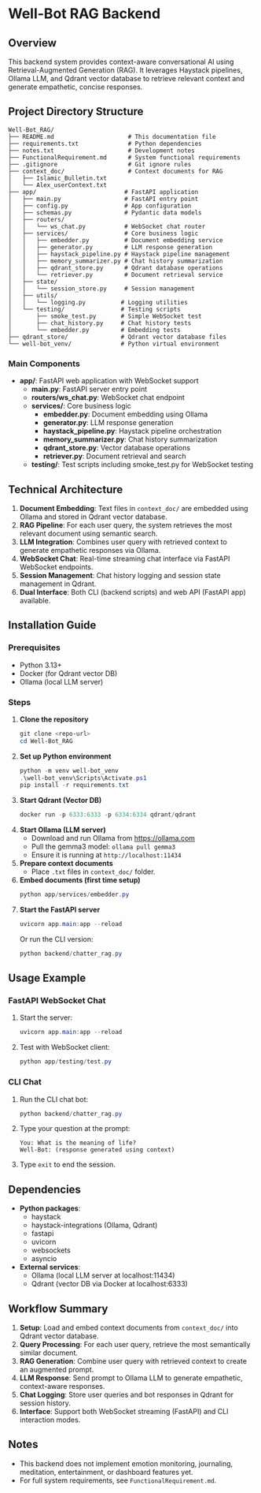 # Well-Bot RAG Backend

## Overview
This backend system provides context-aware conversational AI using Retrieval-Augmented Generation (RAG). It leverages Haystack pipelines, Ollama LLM, and Qdrant vector database to retrieve relevant context and generate empathetic, concise responses.

## Project Directory Structure
```
Well-Bot_RAG/
├── README.md                     # This documentation file
├── requirements.txt              # Python dependencies
├── notes.txt                     # Development notes
├── FunctionalRequirement.md      # System functional requirements
├── .gitignore                    # Git ignore rules
├── context_doc/                  # Context documents for RAG
│   ├── Islamic_Bulletin.txt
│   └── Alex_userContext.txt
├── app/                         # FastAPI application
│   ├── main.py                  # FastAPI entry point
│   ├── config.py                # App configuration
│   ├── schemas.py               # Pydantic data models
│   ├── routers/
│   │   └── ws_chat.py           # WebSocket chat router
│   ├── services/                # Core business logic
│   │   ├── embedder.py          # Document embedding service
│   │   ├── generator.py         # LLM response generation
│   │   ├── haystack_pipeline.py # Haystack pipeline management
│   │   ├── memory_summarizer.py # Chat history summarization
│   │   ├── qdrant_store.py      # Qdrant database operations
│   │   └── retriever.py         # Document retrieval service
│   ├── state/
│   │   └── session_store.py     # Session management
│   ├── utils/
│   │   └── logging.py          # Logging utilities
│   └── testing/                # Testing scripts
│       ├── smoke_test.py       # Simple WebSocket test
│       ├── chat_history.py     # Chat history tests
│       └── embedder.py         # Embedding tests
├── qdrant_store/               # Qdrant vector database files
└── well-bot_venv/              # Python virtual environment 
```

### Main Components
- **app/**: FastAPI web application with WebSocket support
  - **main.py**: FastAPI server entry point
  - **routers/ws_chat.py**: WebSocket chat endpoint
  - **services/**: Core business logic
    - **embedder.py**: Document embedding using Ollama
    - **generator.py**: LLM response generation
    - **haystack_pipeline.py**: Haystack pipeline orchestration
    - **memory_summarizer.py**: Chat history summarization
    - **qdrant_store.py**: Vector database operations
    - **retriever.py**: Document retrieval and search
  - **testing/**: Test scripts including smoke_test.py for WebSocket testing

## Technical Architecture
1. **Document Embedding**: Text files in `context_doc/` are embedded using Ollama and stored in Qdrant vector database.
2. **RAG Pipeline**: For each user query, the system retrieves the most relevant document using semantic search.
3. **LLM Integration**: Combines user query with retrieved context to generate empathetic responses via Ollama.
4. **WebSocket Chat**: Real-time streaming chat interface via FastAPI WebSocket endpoints.
5. **Session Management**: Chat history logging and session state management in Qdrant.
6. **Dual Interface**: Both CLI (backend scripts) and web API (FastAPI app) available.

## Installation Guide
### Prerequisites
- Python 3.13+
- Docker (for Qdrant vector DB)
- Ollama (local LLM server)

### Steps
1. **Clone the repository**
   ```powershell
   git clone <repo-url>
   cd Well-Bot_RAG
   ```
2. **Set up Python environment**
   ```powershell
   python -m venv well-bot_venv
   .\well-bot_venv\Scripts\Activate.ps1
   pip install -r requirements.txt
   ```
3. **Start Qdrant (Vector DB)**
   ```powershell
   docker run -p 6333:6333 -p 6334:6334 qdrant/qdrant
   ```
4. **Start Ollama (LLM server)**
   - Download and run Ollama from https://ollama.com
   - Pull the gemma3 model: `ollama pull gemma3`
   - Ensure it is running at `http://localhost:11434`
5. **Prepare context documents**
   - Place `.txt` files in `context_doc/` folder.
6. **Embed documents (first time setup)**
   ```powershell
   python app/services/embedder.py
   ```
7. **Start the FastAPI server**
   ```powershell
   uvicorn app.main:app --reload
   ```
   Or run the CLI version:
   ```powershell
   python backend/chatter_rag.py
   ```

## Usage Example
### FastAPI WebSocket Chat
1. Start the server:
   ```powershell
   uvicorn app.main:app --reload
   ```
2. Test with WebSocket client:
   ```powershell
   python app/testing/test.py
   ```

### CLI Chat
1. Run the CLI chat bot:
   ```powershell
   python backend/chatter_rag.py
   ```
2. Type your question at the prompt:
   ```
   You: What is the meaning of life?
   Well-Bot: (response generated using context)
   ```
3. Type `exit` to end the session.

## Dependencies
- **Python packages**:
  - haystack
  - haystack-integrations (Ollama, Qdrant)
  - fastapi
  - uvicorn
  - websockets
  - asyncio
- **External services**:
  - Ollama (local LLM server at localhost:11434)
  - Qdrant (vector DB via Docker at localhost:6333)

## Workflow Summary
1. **Setup**: Load and embed context documents from `context_doc/` into Qdrant vector database.
2. **Query Processing**: For each user query, retrieve the most semantically similar document.
3. **RAG Generation**: Combine user query with retrieved context to create an augmented prompt.
4. **LLM Response**: Send prompt to Ollama LLM to generate empathetic, context-aware responses.
5. **Chat Logging**: Store user queries and bot responses in Qdrant for session history.
6. **Interface**: Support both WebSocket streaming (FastAPI) and CLI interaction modes.

## Notes
- This backend does not implement emotion monitoring, journaling, meditation, entertainment, or dashboard features yet.
- For full system requirements, see `FunctionalRequirement.md`.
